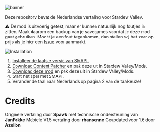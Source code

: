 ![banner](https://user-images.githubusercontent.com/17224428/111884012-10e2f400-89bf-11eb-9d65-3b0d1e0a78e0.png)

Deze repository bevat de Nederlandse vertaling voor Stardew Valley.

:warning: De mod is uitvoerig getest, maar er kunnen natuurlijk nog foutjes in zitten. Maak daarom een backup van je savegames voordat je deze mod gaat gebruiken. Mocht je een fout tegenkomen, dan stellen wij het zeer op prijs als je hier een [Issue](https://github.com/janfokke/StardewValleyDutch/issues) voor aanmaakt.

![Installation](https://user-images.githubusercontent.com/17224428/111886773-a2a72d00-89d0-11eb-82f1-745288638640.png)
1. [Installeer de laatste versie van SMAPI.](https://smapi.io/)
2. [Download Content Patcher](https://www.nexusmods.com/stardewvalley/mods/1915) en pak deze uit in Stardew Valley/Mods.
3. [Download deze mod](https://github.com/janfokke/StardewValleyDutch/releases) en pak deze uit in Stardew Valley/Mods.
4. Start het spel met SMAPI.
5. Verander de taal naar Nederlands op pagina 2 van de taalkeuze!
   
# Credits
Originele vertaling door **Spawk** met technische ondersteuning van **JanFokke** 
Mobiele V1.5 vertaling door **rhansenne**
Geupdated voor 1.6 door **Azelion**
